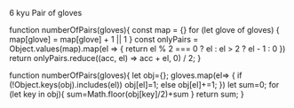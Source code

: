 6 kyu
Pair of gloves

function numberOfPairs(gloves){
  const map = {}
  for (let glove of gloves) {
    map[glove] = map[glove] + 1 || 1
  }
  const onlyPairs = Object.values(map).map(el => {
    return el % 2 === 0 ? el : el > 2 ? el - 1 : 0
  })
  return onlyPairs.reduce((acc, el) => acc + el, 0) / 2;
}

function numberOfPairs(gloves){
 let obj={};
  gloves.map(el=> {
     if (!Object.keys(obj).includes(el)) obj[el]=1; 
     else obj[el]+=1;  })
     let sum=0;
     for (let key in obj){ 
     sum=Math.floor(obj[key]/2)+sum  }
  return sum;
}
